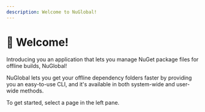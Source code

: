 ```yaml
---
description: Welcome to NuGlobal!
---
```


# 👋 Welcome!

Introducing you an application that lets you manage NuGet package files for offline builds, NuGlobal!

NuGlobal lets you get your offline dependency folders faster by providing you an easy-to-use CLI, and it's available in both system-wide and user-wide methods.

To get started, select a page in the left pane.
